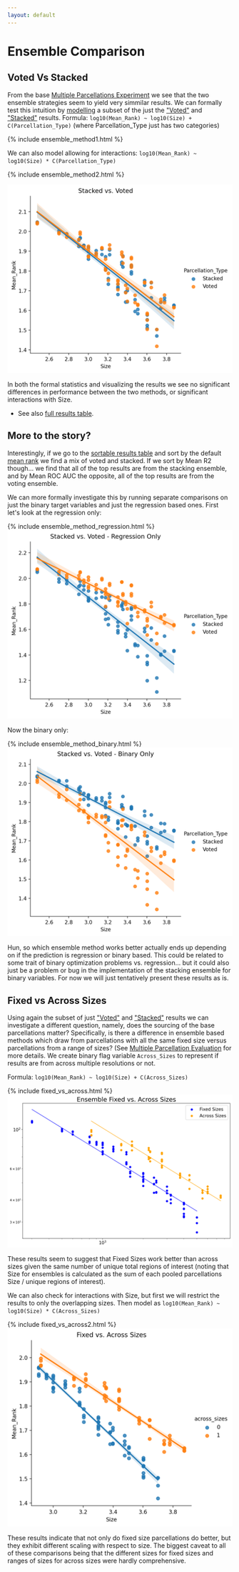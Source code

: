 ```yaml
---
layout: default
---
```


# Ensemble Comparison

## Voted Vs Stacked

From the base [Multiple Parcellations Experiment](./index#multiple-parcellation-strategies) we see that the two ensemble
strategies seem to yield very simmilar results. We can formally test this intuition by [modelling](./intro_to_results#modelling-results)
a subset of the just the ["Voted"](./multiple_parcellations_setup#voted) and ["Stacked"](./multiple_parcellations_setup#stacked) results.
Formula: `log10(Mean_Rank) ~ log10(Size) + C(Parcellation_Type)` (where Parcellation_Type just has two categories)

{% include ensemble_method1.html %}

We can also model allowing for interactions: `log10(Mean_Rank) ~ log10(Size) * C(Parcellation_Type)`

{% include ensemble_method2.html %}

![Ensemble Method](https://raw.githubusercontent.com/sahahn/parc_scaling/master/analyze/Figures/ensemble_method1.png)

In both the formal statistics and visualizing the results we see no significant differences in performance between the two methods,
or significant interactions with Size.

- See also [full results table](./full_results.html).

## More to the story?

Interestingly, if we go to the [sortable results table](./full_results.html) and sort by the default [mean rank](./results_intro#mean-rank) we
find a mix of voted and stacked. If we sort by Mean R2 though... we find that all of the top results are from the stacking ensemble,
and by Mean ROC AUC the opposite, all of the top results are from the voting ensemble.

We can more formally investigate this by running separate comparisons on just the binary target variables and just the regression based ones.
First let's look at the regression only:

{% include ensemble_method_regression.html %}
![Ensemble Method](https://raw.githubusercontent.com/sahahn/parc_scaling/master/analyze/Figures/ensemble_method_regression.png)

Now the binary only:

{% include ensemble_method_binary.html %}
![Ensemble Method](https://raw.githubusercontent.com/sahahn/parc_scaling/master/analyze/Figures/ensemble_method_binary.png)

Hun, so which ensemble method works better actually ends up depending on if the prediction is regression or binary based.
This could be related to some trait of binary optimization problems vs. regression... but it could also just be a problem or bug in the
implementation of the stacking ensemble for binary variables. For now we will just tentatively present these results as is.

## Fixed vs Across Sizes

Using again the subset of just ["Voted"](./multiple_parcellations_setup#voted)
and ["Stacked"](./multiple_parcellations_setup#stacked) results we can investigate
a different question, namely, does the sourcing of the base parcellations matter? Specifically, is there a difference in ensemble based methods which draw from parcellations with all the same fixed size versus parcellations from a range of sizes? (See [Multiple Parcellation Evaluation](./multiple_parcellations_setup#evaluation) for more details. We create binary flag variable `Across_Sizes` to represent if results are from across multiple resolutions or not.

Formula: `log10(Mean_Rank) ~ log10(Size) + C(Across_Sizes)`

{% include fixed_vs_across.html %}
![Ensemble Method](https://raw.githubusercontent.com/sahahn/parc_scaling/master/analyze/Figures/fixed_vs_across.png)

These results seem to suggest that Fixed Sizes work better than across sizes given the same number of unique total regions of interest (noting that Size for ensembles is calculated as the sum of each pooled parcellations Size / unique regions of interest).

We can also check for interactions with Size, but first we will restrict the results to only the overlapping sizes. Then model as `log10(Mean_Rank) ~ log10(Size) * C(Across_Sizes)`

{% include fixed_vs_across2.html %}
![Ensemble Method](https://raw.githubusercontent.com/sahahn/parc_scaling/master/analyze/Figures/fixed_vs_across2.png)

These results indicate that not only do fixed size parcellations do better, but they exhibit different scaling with respect to size.
The biggest caveat to all of these comparisons being that the different sizes for fixed sizes
and ranges of sizes for across sizes were hardly comprehensive. 